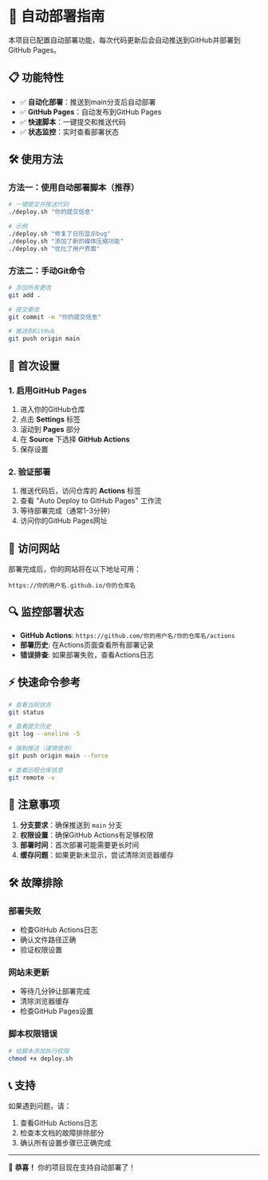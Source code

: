 # 🚀 自动部署指南

本项目已配置自动部署功能，每次代码更新后会自动推送到GitHub并部署到GitHub Pages。

## 📋 功能特性

- ✅ **自动化部署**：推送到main分支后自动部署
- ✅ **GitHub Pages**：自动发布到GitHub Pages
- ✅ **快速脚本**：一键提交和推送代码
- ✅ **状态监控**：实时查看部署状态

## 🛠️ 使用方法

### 方法一：使用自动部署脚本（推荐）

```bash
# 一键提交并推送代码
./deploy.sh "你的提交信息"

# 示例
./deploy.sh "修复了日历显示bug"
./deploy.sh "添加了新的媒体压缩功能"
./deploy.sh "优化了用户界面"
```

### 方法二：手动Git命令

```bash
# 添加所有更改
git add .

# 提交更改
git commit -m "你的提交信息"

# 推送到GitHub
git push origin main
```

## 🔧 首次设置

### 1. 启用GitHub Pages

1. 进入你的GitHub仓库
2. 点击 **Settings** 标签
3. 滚动到 **Pages** 部分
4. 在 **Source** 下选择 **GitHub Actions**
5. 保存设置

### 2. 验证部署

1. 推送代码后，访问仓库的 **Actions** 标签
2. 查看 "Auto Deploy to GitHub Pages" 工作流
3. 等待部署完成（通常1-3分钟）
4. 访问你的GitHub Pages网址

## 📱 访问网站

部署完成后，你的网站将在以下地址可用：
```
https://你的用户名.github.io/你的仓库名
```

## 🔍 监控部署状态

- **GitHub Actions**: `https://github.com/你的用户名/你的仓库名/actions`
- **部署历史**: 在Actions页面查看所有部署记录
- **错误排查**: 如果部署失败，查看Actions日志

## ⚡ 快速命令参考

```bash
# 查看当前状态
git status

# 查看提交历史
git log --oneline -5

# 强制推送（谨慎使用）
git push origin main --force

# 查看远程仓库信息
git remote -v
```

## 🚨 注意事项

1. **分支要求**：确保推送到 `main` 分支
2. **权限设置**：确保GitHub Actions有足够权限
3. **部署时间**：首次部署可能需要更长时间
4. **缓存问题**：如果更新未显示，尝试清除浏览器缓存

## 🛠️ 故障排除

### 部署失败
- 检查GitHub Actions日志
- 确认文件路径正确
- 验证权限设置

### 网站未更新
- 等待几分钟让部署完成
- 清除浏览器缓存
- 检查GitHub Pages设置

### 脚本权限错误
```bash
# 给脚本添加执行权限
chmod +x deploy.sh
```

## 📞 支持

如果遇到问题，请：
1. 查看GitHub Actions日志
2. 检查本文档的故障排除部分
3. 确认所有设置步骤已正确完成

---

🎉 **恭喜！** 你的项目现在支持自动部署了！